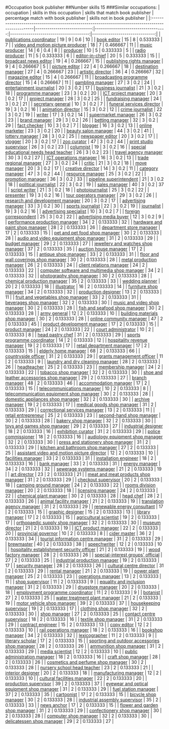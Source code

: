 #Occupation book publisher
##Number skills 15
###Similar occupations:
| occupation                                                                                        |   skills in this occupation |   skills that match book publisher |   percentage match with book publisher |   skills not in book publisher |
|:--------------------------------------------------------------------------------------------------|----------------------------:|-----------------------------------:|---------------------------------------:|-------------------------------:|
| [publications coordinator](publications_coordinator.md)                                           |                          19 |                                  9 |                               0.6      |                             10 |
| [book editor](book_editor.md)                                                                     |                          15 |                                  8 |                               0.533333 |                              7 |
| [video and motion picture producer](video_and_motion_picture_producer.md)                         |                          18 |                                  7 |                               0.466667 |                             11 |
| [music producer](music_producer.md)                                                               |                          14 |                                  6 |                               0.4      |                              8 |
| [producer](producer.md)                                                                           |                          10 |                                  5 |                               0.333333 |                              5 |
| [radio producer](radio_producer.md)                                                               |                          11 |                                  5 |                               0.333333 |                              6 |
| [editor-in-chief](editor-in-chief.md)                                                             |                          20 |                                  5 |                               0.333333 |                             15 |
| [broadcast news editor](broadcast_news_editor.md)                                                 |                          19 |                                  4 |                               0.266667 |                             15 |
| [publishing rights manager](publishing_rights_manager.md)                                         |                           9 |                                  4 |                               0.266667 |                              5 |
| [picture editor](picture_editor.md)                                                               |                          22 |                                  4 |                               0.266667 |                             18 |
| [destination manager](destination_manager.md)                                                     |                          27 |                                  4 |                               0.266667 |                             23 |
| [artistic director](artistic_director.md)                                                         |                          36 |                                  4 |                               0.266667 |                             32 |
| [magazine editor](magazine_editor.md)                                                             |                          15 |                                  4 |                               0.266667 |                             11 |
| [broadcasting programme director](broadcasting_programme_director.md)                             |                          15 |                                  4 |                               0.266667 |                             11 |
| [gambling manager](gambling_manager.md)                                                           |                          27 |                                  3 |                               0.2      |                             24 |
| [entertainment journalist](entertainment_journalist.md)                                           |                          20 |                                  3 |                               0.2      |                             17 |
| [business journalist](business_journalist.md)                                                     |                          21 |                                  3 |                               0.2      |                             18 |
| [programme manager](programme_manager.md)                                                         |                          23 |                                  3 |                               0.2      |                             20 |
| [ICT project manager](ICT_project_manager.md)                                                     |                          20 |                                  3 |                               0.2      |                             17 |
| [project manager](project_manager.md)                                                             |                          28 |                                  3 |                               0.2      |                             25 |
| [fundraising manager](fundraising_manager.md)                                                     |                          24 |                                  3 |                               0.2      |                             21 |
| [secretary general](secretary_general.md)                                                         |                          10 |                                  3 |                               0.2      |                              7 |
| [funeral services director](funeral_services_director.md)                                         |                          19 |                                  3 |                               0.2      |                             16 |
| [animation director](animation_director.md)                                                       |                          15 |                                  3 |                               0.2      |                             12 |
| [crime journalist](crime_journalist.md)                                                           |                          22 |                                  3 |                               0.2      |                             19 |
| [writer](writer.md)                                                                               |                          17 |                                  3 |                               0.2      |                             14 |
| [supermarket manager](supermarket_manager.md)                                                     |                          26 |                                  3 |                               0.2      |                             23 |
| [brand manager](brand_manager.md)                                                                 |                          29 |                                  3 |                               0.2      |                             26 |
| [betting manager](betting_manager.md)                                                             |                          32 |                                  3 |                               0.2      |                             29 |
| [fact checker](fact_checker.md)                                                                   |                          10 |                                  3 |                               0.2      |                              7 |
| [blogger](blogger.md)                                                                             |                          16 |                                  3 |                               0.2      |                             13 |
| [online marketer](online_marketer.md)                                                             |                          23 |                                  3 |                               0.2      |                             20 |
| [beauty salon manager](beauty_salon_manager.md)                                                   |                          44 |                                  3 |                               0.2      |                             41 |
| [lottery manager](lottery_manager.md)                                                             |                          28 |                                  3 |                               0.2      |                             25 |
| [newspaper editor](newspaper_editor.md)                                                           |                          20 |                                  3 |                               0.2      |                             17 |
| [vlogger](vlogger.md)                                                                             |                          20 |                                  3 |                               0.2      |                             17 |
| [zoo curator](zoo_curator.md)                                                                     |                          47 |                                  3 |                               0.2      |                             44 |
| [print studio supervisor](print_studio_supervisor.md)                                             |                          26 |                                  3 |                               0.2      |                             23 |
| [columnist](columnist.md)                                                                         |                          19 |                                  3 |                               0.2      |                             16 |
| [special educational needs head teacher](special_educational_needs_head_teacher.md)               |                          26 |                                  3 |                               0.2      |                             23 |
| [travel agency manager](travel_agency_manager.md)                                                 |                          30 |                                  3 |                               0.2      |                             27 |
| [ICT operations manager](ICT_operations_manager.md)                                               |                          16 |                                  3 |                               0.2      |                             13 |
| [trade regional manager](trade_regional_manager.md)                                               |                          27 |                                  3 |                               0.2      |                             24 |
| [critic](critic.md)                                                                               |                          21 |                                  3 |                               0.2      |                             18 |
| [move manager](move_manager.md)                                                                   |                          20 |                                  3 |                               0.2      |                             17 |
| [creative director](creative_director.md)                                                         |                          14 |                                  3 |                               0.2      |                             11 |
| [category manager](category_manager.md)                                                           |                          47 |                                  3 |                               0.2      |                             44 |
| [resource manager](resource_manager.md)                                                           |                          25 |                                  3 |                               0.2      |                             22 |
| [promotion manager](promotion_manager.md)                                                         |                          36 |                                  3 |                               0.2      |                             33 |
| [pipeline superintendent](pipeline superintendent.md)                                             |                          21 |                                  3 |                               0.2      |                             18 |
| [political journalist](political_journalist.md)                                                   |                          22 |                                  3 |                               0.2      |                             19 |
| [sales manager](sales_manager.md)                                                                 |                          40 |                                  3 |                               0.2      |                             37 |
| [script writer](script_writer.md)                                                                 |                          21 |                                  3 |                               0.2      |                             18 |
| [photojournalist](photojournalist.md)                                                             |                          25 |                                  3 |                               0.2      |                             22 |
| [presenter](presenter.md)                                                                         |                          19 |                                  3 |                               0.2      |                             16 |
| [tour operators manager](tour_operators_manager.md)                                               |                          29 |                                  3 |                               0.2      |                             26 |
| [research and development manager](research_and_development_manager.md)                           |                          20 |                                  3 |                               0.2      |                             17 |
| [advertising manager](advertising_manager.md)                                                     |                          33 |                                  3 |                               0.2      |                             30 |
| [sports journalist](sports_journalist.md)                                                         |                          22 |                                  3 |                               0.2      |                             19 |
| [journalist](journalist.md)                                                                       |                          19 |                                  3 |                               0.2      |                             16 |
| [advertising specialist](advertising_specialist.md)                                               |                          10 |                                  3 |                               0.2      |                              7 |
| [foreign correspondent](foreign_correspondent.md)                                                 |                          25 |                                  3 |                               0.2      |                             22 |
| [advertising media buyer](advertising_media_buyer.md)                                             |                          12 |                                  3 |                               0.2      |                              9 |
| [performance production manager](performance_production_manager.md)                               |                          34 |                                  2 |                               0.133333 |                             32 |
| [hardware and paint shop manager](hardware_and_paint_shop_manager.md)                             |                          28 |                                  2 |                               0.133333 |                             26 |
| [department store manager](department_store_manager.md)                                           |                          17 |                                  2 |                               0.133333 |                             15 |
| [pet and pet food shop manager](pet_and_pet_food_shop_manager.md)                                 |                          30 |                                  2 |                               0.133333 |                             28 |
| [audio and video equipment shop manager](audio_and_video_equipment_shop_manager.md)               |                          31 |                                  2 |                               0.133333 |                             29 |
| [budget manager](budget_manager.md)                                                               |                          29 |                                  2 |                               0.133333 |                             27 |
| [jewellery and watches shop manager](jewellery_and_watches_shop_manager.md)                       |                          37 |                                  2 |                               0.133333 |                             35 |
| [auction house manager](auction_house_manager.md)                                                 |                          17 |                                  2 |                               0.133333 |                             15 |
| [antique shop manager](antique_shop_manager.md)                                                   |                          33 |                                  2 |                               0.133333 |                             31 |
| [floor and wall coverings shop manager](floor_and_wall_coverings_shop_manager.md)                 |                          30 |                                  2 |                               0.133333 |                             28 |
| [metal production manager](metal_production_manager.md)                                           |                          26 |                                  2 |                               0.133333 |                             24 |
| [client relations manager](client_relations_manager.md)                                           |                          24 |                                  2 |                               0.133333 |                             22 |
| [computer software and multimedia shop manager](computer_software_and_multimedia_shop_manager.md) |                          34 |                                  2 |                               0.133333 |                             32 |
| [photography shop manager](photography_shop_manager.md)                                           |                          30 |                                  2 |                               0.133333 |                             28 |
| [chemical production manager](chemical_production_manager.md)                                     |                          35 |                                  2 |                               0.133333 |                             33 |
| [wedding planner](wedding_planner.md)                                                             |                          20 |                                  2 |                               0.133333 |                             18 |
| [illustrator](illustrator.md)                                                                     |                          16 |                                  2 |                               0.133333 |                             14 |
| [furniture shop manager](furniture_shop_manager.md)                                               |                          34 |                                  2 |                               0.133333 |                             32 |
| [production designer](production_designer.md)                                                     |                          13 |                                  2 |                               0.133333 |                             11 |
| [fruit and vegetables shop manager](fruit_and_vegetables_shop_manager.md)                         |                          33 |                                  2 |                               0.133333 |                             31 |
| [beverages shop manager](beverages_shop_manager.md)                                               |                          32 |                                  2 |                               0.133333 |                             30 |
| [music and video shop manager](music_and_video_shop_manager.md)                                   |                          30 |                                  2 |                               0.133333 |                             28 |
| [fish and seafood shop manager](fish_and_seafood_shop_manager.md)                                 |                          30 |                                  2 |                               0.133333 |                             28 |
| [army general](army_general.md)                                                                   |                          12 |                                  2 |                               0.133333 |                             10 |
| [building materials shop manager](building_materials_shop_manager.md)                             |                          30 |                                  2 |                               0.133333 |                             28 |
| [online community manager](online_community_manager.md)                                           |                          47 |                                  2 |                               0.133333 |                             45 |
| [product development manager](product_development_manager.md)                                     |                          17 |                                  2 |                               0.133333 |                             15 |
| [product manager](product_manager.md)                                                             |                          24 |                                  2 |                               0.133333 |                             22 |
| [court administrator](court_administrator.md)                                                     |                          10 |                                  2 |                               0.133333 |                              8 |
| [head pastry chef](head_pastry_chef.md)                                                           |                          31 |                                  2 |                               0.133333 |                             29 |
| [sports programme coordinator](sports_programme_coordinator.md)                                   |                          14 |                                  2 |                               0.133333 |                             12 |
| [hospitality revenue manager](hospitality_revenue_manager.md)                                     |                          19 |                                  2 |                               0.133333 |                             17 |
| [retail department manager](retail_department_manager.md)                                         |                          17 |                                  2 |                               0.133333 |                             15 |
| [elderly home manager](elderly_home_manager.md)                                                   |                          68 |                                  2 |                               0.133333 |                             66 |
| [countryside officer](countryside_officer.md)                                                     |                          31 |                                  2 |                               0.133333 |                             29 |
| [grants management officer](grants_management_officer.md)                                         |                          11 |                                  2 |                               0.133333 |                              9 |
| [laundry and dry cleaning manager](laundry_and_dry_cleaning_manager.md)                           |                          28 |                                  2 |                               0.133333 |                             26 |
| [headteacher](headteacher.md)                                                                     |                          25 |                                  2 |                               0.133333 |                             23 |
| [membership manager](membership_manager.md)                                                       |                          24 |                                  2 |                               0.133333 |                             22 |
| [tobacco shop manager](tobacco_shop_manager.md)                                                   |                          32 |                                  2 |                               0.133333 |                             30 |
| [shoe and leather accessories shop manager](shoe_and_leather_accessories_shop_manager.md)         |                          29 |                                  2 |                               0.133333 |                             27 |
| [branch manager](branch_manager.md)                                                               |                          48 |                                  2 |                               0.133333 |                             46 |
| [accommodation manager](accommodation_manager.md)                                                 |                          17 |                                  2 |                               0.133333 |                             15 |
| [telecommunications manager](telecommunications_manager.md)                                       |                          10 |                                  2 |                               0.133333 |                              8 |
| [telecommunication equipment shop manager](telecommunication_equipment_shop_manager.md)           |                          30 |                                  2 |                               0.133333 |                             28 |
| [domestic appliances shop manager](domestic_appliances_shop_manager.md)                           |                          32 |                                  2 |                               0.133333 |                             30 |
| [archive manager](archive_manager.md)                                                             |                          19 |                                  2 |                               0.133333 |                             17 |
| [medical goods shop manager](medical_goods_shop_manager.md)                                       |                          31 |                                  2 |                               0.133333 |                             29 |
| [correctional services manager](correctional_services_manager.md)                                 |                          13 |                                  2 |                               0.133333 |                             11 |
| [retail entrepreneur](retail_entrepreneur.md)                                                     |                          25 |                                  2 |                               0.133333 |                             23 |
| [second-hand shop manager](second-hand_shop_manager.md)                                           |                          30 |                                  2 |                               0.133333 |                             28 |
| [bakery shop manager](bakery_shop_manager.md)                                                     |                          32 |                                  2 |                               0.133333 |                             30 |
| [toys and games shop manager](toys_and_games_shop_manager.md)                                     |                          29 |                                  2 |                               0.133333 |                             27 |
| [industrial designer](industrial_designer.md)                                                     |                          18 |                                  2 |                               0.133333 |                             16 |
| [exhibition curator](exhibition_curator.md)                                                       |                          31 |                                  2 |                               0.133333 |                             29 |
| [police commissioner](police_commissioner.md)                                                     |                          18 |                                  2 |                               0.133333 |                             16 |
| [audiology equipment shop manager](audiology_equipment_shop_manager.md)                           |                          32 |                                  2 |                               0.133333 |                             30 |
| [press and stationery shop manager](press_and_stationery_shop_manager.md)                         |                          31 |                                  2 |                               0.133333 |                             29 |
| [kitchen and bathroom shop manager](kitchen_and_bathroom_shop_manager.md)                         |                          27 |                                  2 |                               0.133333 |                             25 |
| [assistant video and motion picture director](assistant_video_and_motion_picture_director.md)     |                          12 |                                  2 |                               0.133333 |                             10 |
| [facilities manager](facilities_manager.md)                                                       |                          33 |                                  2 |                               0.133333 |                             31 |
| [installation engineer](installation_engineer.md)                                                 |                          18 |                                  2 |                               0.133333 |                             16 |
| [bank manager](bank_manager.md)                                                                   |                          33 |                                  2 |                               0.133333 |                             31 |
| [energy manager](energy_manager.md)                                                               |                          34 |                                  2 |                               0.133333 |                             32 |
| [sewerage systems manager](sewerage_systems_manager.md)                                           |                          21 |                                  2 |                               0.133333 |                             19 |
| [art director](art_director.md)                                                                   |                          23 |                                  2 |                               0.133333 |                             21 |
| [meat and meat products shop manager](meat_and_meat_products_shop_manager.md)                     |                          31 |                                  2 |                               0.133333 |                             29 |
| [checkout supervisor](checkout_supervisor.md)                                                     |                          20 |                                  2 |                               0.133333 |                             18 |
| [camping ground manager](camping_ground_manager.md)                                               |                          24 |                                  2 |                               0.133333 |                             22 |
| [rooms division manager](rooms_division_manager.md)                                               |                          20 |                                  2 |                               0.133333 |                             18 |
| [licensing manager](licensing_manager.md)                                                         |                          24 |                                  2 |                               0.133333 |                             22 |
| [chemical plant manager](chemical_plant_manager.md)                                               |                          30 |                                  2 |                               0.133333 |                             28 |
| [head chef](head_chef.md)                                                                         |                          28 |                                  2 |                               0.133333 |                             26 |
| [animal facility manager](animal_facility_manager.md)                                             |                          21 |                                  2 |                               0.133333 |                             19 |
| [translation agency manager](translation_agency_manager.md)                                       |                          31 |                                  2 |                               0.133333 |                             29 |
| [renewable energy consultant](renewable_energy_consultant.md)                                     |                          17 |                                  2 |                               0.133333 |                             15 |
| [graphic designer](graphic_designer.md)                                                           |                          15 |                                  2 |                               0.133333 |                             13 |
| [library manager](library_manager.md)                                                             |                          17 |                                  2 |                               0.133333 |                             15 |
| [agricultural scientist](agricultural_scientist.md)                                               |                          19 |                                  2 |                               0.133333 |                             17 |
| [orthopaedic supply shop manager](orthopaedic_supply_shop_manager.md)                             |                          32 |                                  2 |                               0.133333 |                             30 |
| [museum director](museum_director.md)                                                             |                          21 |                                  2 |                               0.133333 |                             19 |
| [ICT product manager](ICT_product_manager.md)                                                     |                          22 |                                  2 |                               0.133333 |                             20 |
| [provincial governor](provincial_governor.md)                                                     |                          10 |                                  2 |                               0.133333 |                              8 |
| [cider master](cider_master.md)                                                                   |                          36 |                                  2 |                               0.133333 |                             34 |
| [tourist information centre manager](tourist_information_centre_manager.md)                       |                          31 |                                  2 |                               0.133333 |                             29 |
| [brewmaster](brewmaster.md)                                                                       |                          40 |                                  2 |                               0.133333 |                             38 |
| [speechwriter](speechwriter.md)                                                                   |                          12 |                                  2 |                               0.133333 |                             10 |
| [hospitality establishment security officer](hospitality_establishment_security_officer.md)       |                          21 |                                  2 |                               0.133333 |                             19 |
| [wood factory manager](wood_factory_manager.md)                                                   |                          28 |                                  2 |                               0.133333 |                             26 |
| [special-interest groups' official](special-interest_groups'_official.md)                         |                          27 |                                  2 |                               0.133333 |                             25 |
| [industrial production manager](industrial_production_manager.md)                                 |                          19 |                                  2 |                               0.133333 |                             17 |
| [security manager](security_manager.md)                                                           |                          28 |                                  2 |                               0.133333 |                             26 |
| [cultural centre director](cultural_centre_director.md)                                           |                          31 |                                  2 |                               0.133333 |                             29 |
| [rental manager](rental_manager.md)                                                               |                          21 |                                  2 |                               0.133333 |                             19 |
| [power plant manager](power_plant_manager.md)                                                     |                          25 |                                  2 |                               0.133333 |                             23 |
| [operations manager](operations_manager.md)                                                       |                          13 |                                  2 |                               0.133333 |                             11 |
| [shop supervisor](shop_supervisor.md)                                                             |                          11 |                                  2 |                               0.133333 |                              9 |
| [equality and inclusion manager](equality_and_inclusion_manager.md)                               |                          31 |                                  2 |                               0.133333 |                             29 |
| [drugstore manager](drugstore_manager.md)                                                         |                          20 |                                  2 |                               0.133333 |                             18 |
| [employment programme coordinator](employment_programme_coordinator.md)                           |                          11 |                                  2 |                               0.133333 |                              9 |
| [botanist](botanist.md)                                                                           |                          27 |                                  2 |                               0.133333 |                             25 |
| [water treatment plant manager](water_treatment_plant_manager.md)                                 |                          21 |                                  2 |                               0.133333 |                             19 |
| [motor vehicle shop manager](motor_vehicle_shop_manager.md)                                       |                          39 |                                  2 |                               0.133333 |                             37 |
| [housekeeping supervisor](housekeeping_supervisor.md)                                             |                          19 |                                  2 |                               0.133333 |                             17 |
| [clothing shop manager](clothing_shop_manager.md)                                                 |                          32 |                                  2 |                               0.133333 |                             30 |
| [shop manager](shop_manager.md)                                                                   |                          27 |                                  2 |                               0.133333 |                             25 |
| [contact centre supervisor](contact_centre_supervisor.md)                                         |                          18 |                                  2 |                               0.133333 |                             16 |
| [textile shop manager](textile_shop_manager.md)                                                   |                          31 |                                  2 |                               0.133333 |                             29 |
| [contract engineer](contract_engineer.md)                                                         |                          15 |                                  2 |                               0.133333 |                             13 |
| [copy editor](copy_editor.md)                                                                     |                          12 |                                  2 |                               0.133333 |                             10 |
| [rail operations manager](rail_operations_manager.md)                                             |                          18 |                                  2 |                               0.133333 |                             16 |
| [bookshop manager](bookshop_manager.md)                                                           |                          34 |                                  2 |                               0.133333 |                             32 |
| [lexicographer](lexicographer.md)                                                                 |                          11 |                                  2 |                               0.133333 |                              9 |
| [literary scholar](literary_scholar.md)                                                           |                          17 |                                  2 |                               0.133333 |                             15 |
| [sporting and outdoor accessories shop manager](sporting_and_outdoor_accessories_shop_manager.md) |                          28 |                                  2 |                               0.133333 |                             26 |
| [ammunition shop manager](ammunition_shop_manager.md)                                             |                          31 |                                  2 |                               0.133333 |                             29 |
| [media scientist](media_scientist.md)                                                             |                          12 |                                  2 |                               0.133333 |                             10 |
| [public administration manager](public_administration_manager.md)                                 |                          18 |                                  2 |                               0.133333 |                             16 |
| [craft shop manager](craft_shop_manager.md)                                                       |                          28 |                                  2 |                               0.133333 |                             26 |
| [cosmetics and perfume shop manager](cosmetics_and_perfume_shop_manager.md)                       |                          30 |                                  2 |                               0.133333 |                             28 |
| [nursery school head teacher](nursery_school_head_teacher.md)                                     |                          23 |                                  2 |                               0.133333 |                             21 |
| [interior designer](interior_designer.md)                                                         |                          20 |                                  2 |                               0.133333 |                             18 |
| [manufacturing manager](manufacturing_manager.md)                                                 |                          12 |                                  2 |                               0.133333 |                             10 |
| [cultural facilities manager](cultural_facilities_manager.md)                                     |                          22 |                                  2 |                               0.133333 |                             20 |
| [production supervisor](production_supervisor.md)                                                 |                          39 |                                  2 |                               0.133333 |                             37 |
| [eyewear and optical equipment shop manager](eyewear_and_optical_equipment_shop_manager.md)       |                          31 |                                  2 |                               0.133333 |                             29 |
| [fuel station manager](fuel_station_manager.md)                                                   |                          37 |                                  2 |                               0.133333 |                             35 |
| [cartoonist](cartoonist.md)                                                                       |                          17 |                                  2 |                               0.133333 |                             15 |
| [bicycle shop manager](bicycle_shop_manager.md)                                                   |                          30 |                                  2 |                               0.133333 |                             28 |
| [industrial assembly supervisor](industrial_assembly_supervisor.md)                               |                          35 |                                  2 |                               0.133333 |                             33 |
| [news anchor](news_anchor.md)                                                                     |                          17 |                                  2 |                               0.133333 |                             15 |
| [flower and garden shop manager](flower_and_garden_shop_manager.md)                               |                          31 |                                  2 |                               0.133333 |                             29 |
| [confectionery shop manager](confectionery_shop_manager.md)                                       |                          30 |                                  2 |                               0.133333 |                             28 |
| [computer shop manager](computer_shop_manager.md)                                                 |                          32 |                                  2 |                               0.133333 |                             30 |
| [delicatessen shop manager](delicatessen_shop_manager.md)                                         |                          29 |                                  2 |                               0.133333 |                             27 |
